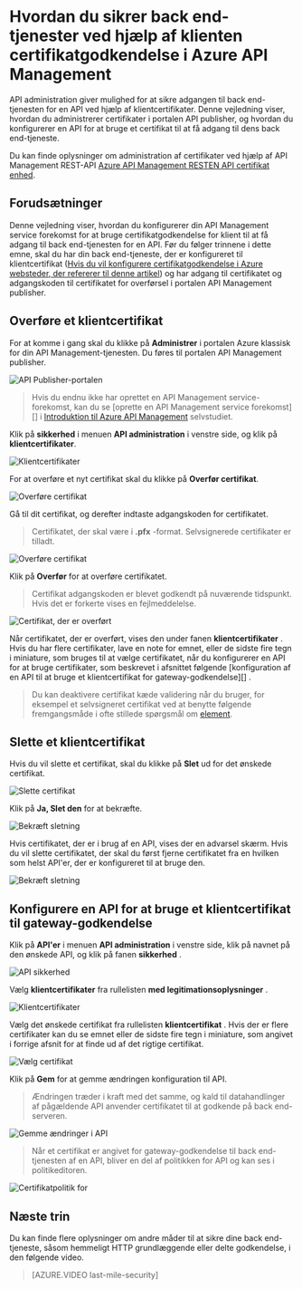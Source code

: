 <properties 
    pageTitle="Hvordan du sikrer back end-tjenester ved hjælp af klienten certifikatgodkendelse i Azure API Management" 
    description="Lær at sikre back end-tjenester ved hjælp af klientcertifikat i Azure API Management." 
    services="api-management" 
    documentationCenter="" 
    authors="steved0x" 
    manager="erikre" 
    editor=""/>

<tags 
    ms.service="api-management" 
    ms.workload="mobile" 
    ms.tgt_pltfrm="na" 
    ms.devlang="na" 
    ms.topic="article" 
    ms.date="10/25/2016" 
    ms.author="sdanie"/>

# <a name="how-to-secure-back-end-services-using-client-certificate-authentication-in-azure-api-management"></a>Hvordan du sikrer back end-tjenester ved hjælp af klienten certifikatgodkendelse i Azure API Management

API administration giver mulighed for at sikre adgangen til back end-tjenesten for en API ved hjælp af klientcertifikater. Denne vejledning viser, hvordan du administrerer certifikater i portalen API publisher, og hvordan du konfigurerer en API for at bruge et certifikat til at få adgang til dens back end-tjeneste.

Du kan finde oplysninger om administration af certifikater ved hjælp af API Management REST-API [Azure API Management RESTEN API certifikat enhed][].

## <a name="prerequisites"> </a>Forudsætninger

Denne vejledning viser, hvordan du konfigurerer din API Management service forekomst for at bruge certifikatgodkendelse for klient til at få adgang til back end-tjenesten for en API. Før du følger trinnene i dette emne, skal du har din back end-tjeneste, der er konfigureret til klientcertifikat ([Hvis du vil konfigurere certifikatgodkendelse i Azure websteder, der refererer til denne artikel][]) og har adgang til certifikatet og adgangskoden til certifikatet for overførsel i portalen API Management publisher.

## <a name="step1"> </a>Overføre et klientcertifikat

For at komme i gang skal du klikke på **Administrer** i portalen Azure klassisk for din API Management-tjenesten. Du føres til portalen API Management publisher.

![API Publisher-portalen][api-management-management-console]

>Hvis du endnu ikke har oprettet en API Management service-forekomst, kan du se [oprette en API Management service forekomst][] i [Introduktion til Azure API Management][] selvstudiet.

Klik på **sikkerhed** i menuen **API administration** i venstre side, og klik på **klientcertifikater**.

![Klientcertifikater][api-management-security-client-certificates]

For at overføre et nyt certifikat skal du klikke på **Overfør certifikat**.

![Overføre certifikat][api-management-upload-certificate]

Gå til dit certifikat, og derefter indtaste adgangskoden for certifikatet.

>Certifikatet, der skal være i **.pfx** -format. Selvsignerede certifikater er tilladt.

![Overføre certifikat][api-management-upload-certificate-form]

Klik på **Overfør** for at overføre certifikatet.

>Certifikat adgangskoden er blevet godkendt på nuværende tidspunkt. Hvis det er forkerte vises en fejlmeddelelse.

![Certifikat, der er overført][api-management-certificate-uploaded]

Når certifikatet, der er overført, vises den under fanen **klientcertifikater** . Hvis du har flere certifikater, lave en note for emnet, eller de sidste fire tegn i miniature, som bruges til at vælge certifikatet, når du konfigurerer en API for at bruge certifikater, som beskrevet i afsnittet følgende [konfiguration af en API til at bruge et klientcertifikat for gateway-godkendelse][] .

>Du kan deaktivere certifikat kæde validering når du bruger, for eksempel et selvsigneret certifikat ved at benytte følgende fremgangsmåde i ofte stillede spørgsmål om [element](api-management-faq.md#can-i-use-a-self-signed-ssl-certificate-for-a-back-end).

## <a name="step1a"> </a>Slette et klientcertifikat

Hvis du vil slette et certifikat, skal du klikke på **Slet** ud for det ønskede certifikat.

![Slette certifikat][api-management-certificate-delete]

Klik på **Ja, Slet den** for at bekræfte.

![Bekræft sletning][api-management-confirm-delete]

Hvis certifikatet, der er i brug af en API, vises der en advarsel skærm. Hvis du vil slette certifikatet, der skal du først fjerne certifikatet fra en hvilken som helst API'er, der er konfigureret til at bruge den.

![Bekræft sletning][api-management-confirm-delete-policy]

## <a name="step2"> </a>Konfigurere en API for at bruge et klientcertifikat til gateway-godkendelse

Klik på **API'er** i menuen **API administration** i venstre side, klik på navnet på den ønskede API, og klik på fanen **sikkerhed** .

![API sikkerhed][api-management-api-security]

Vælg **klientcertifikater** fra rullelisten **med legitimationsoplysninger** .

![Klientcertifikater][api-management-mutual-certificates]

Vælg det ønskede certifikat fra rullelisten **klientcertifikat** . Hvis der er flere certifikater kan du se emnet eller de sidste fire tegn i miniature, som angivet i forrige afsnit for at finde ud af det rigtige certifikat.

![Vælg certifikat][api-management-select-certificate]

Klik på **Gem** for at gemme ændringen konfiguration til API.

>Ændringen træder i kraft med det samme, og kald til datahandlinger af pågældende API anvender certifikatet til at godkende på back end-serveren.

![Gemme ændringer i API][api-management-save-api]

>Når et certifikat er angivet for gateway-godkendelse til back end-tjenesten af en API, bliver en del af politikken for API og kan ses i politikeditoren.

![Certifikatpolitik for][api-management-certificate-policy]

## <a name="next-steps"></a>Næste trin

Du kan finde flere oplysninger om andre måder til at sikre dine back end-tjeneste, såsom hemmeligt HTTP grundlæggende eller delte godkendelse, i den følgende video.

> [AZURE.VIDEO last-mile-security]

[api-management-management-console]: ./media/api-management-howto-mutual-certificates/api-management-management-console.png
[api-management-security-client-certificates]: ./media/api-management-howto-mutual-certificates/api-management-security-client-certificates.png
[api-management-upload-certificate]: ./media/api-management-howto-mutual-certificates/api-management-upload-certificate.png
[api-management-upload-certificate-form]: ./media/api-management-howto-mutual-certificates/api-management-upload-certificate-form.png
[api-management-certificate-uploaded]: ./media/api-management-howto-mutual-certificates/api-management-certificate-uploaded.png
[api-management-api-security]: ./media/api-management-howto-mutual-certificates/api-management-api-security.png
[api-management-mutual-certificates]: ./media/api-management-howto-mutual-certificates/api-management-mutual-certificates.png
[api-management-select-certificate]: ./media/api-management-howto-mutual-certificates/api-management-select-certificate.png
[api-management-save-api]: ./media/api-management-howto-mutual-certificates/api-management-save-api.png
[api-management-certificate-policy]: ./media/api-management-howto-mutual-certificates/api-management-certificate-policy.png
[api-management-certificate-delete]: ./media/api-management-howto-mutual-certificates/api-management-certificate-delete.png
[api-management-confirm-delete]: ./media/api-management-howto-mutual-certificates/api-management-confirm-delete.png
[api-management-confirm-delete-policy]: ./media/api-management-howto-mutual-certificates/api-management-confirm-delete-policy.png



[How to add operations to an API]: api-management-howto-add-operations.md
[How to add and publish a product]: api-management-howto-add-products.md
[Monitoring and analytics]: ../api-management-monitoring.md
[Add APIs to a product]: api-management-howto-add-products.md#add-apis
[Publish a product]: api-management-howto-add-products.md#publish-product
[Introduktion til Azure API Management]: api-management-get-started.md
[API Management policy reference]: api-management-policy-reference.md
[Caching policies]: api-management-policy-reference.md#caching-policies
[Oprette en API Management service-forekomst]: api-management-get-started.md#create-service-instance

[Azure API Management RESTEN API certifikat enhed]: http://msdn.microsoft.com/library/azure/dn783483.aspx
[WebApp-GraphAPI-DotNet]: https://github.com/AzureADSamples/WebApp-GraphAPI-DotNet
[Hvis du vil konfigurere certifikatgodkendelse i Azure websteder, der refererer til denne artikel]: https://azure.microsoft.com/en-us/documentation/articles/app-service-web-configure-tls-mutual-auth/

[Prerequisites]: #prerequisites
[Upload a client certificate]: #step1
[Delete a client certificate]: #step1a
[Konfigurere en API for at bruge et klientcertifikat til gateway-godkendelse]: #step2
[Test the configuration by calling an operation in the Developer Portal]: #step3
[Next steps]: #next-steps


 
